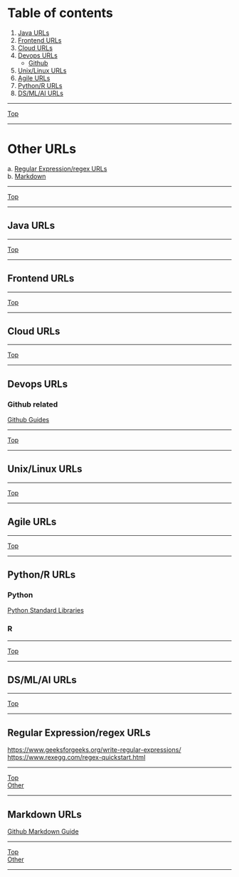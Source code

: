 # Table of contents <br />
1. [Java URLs](#java_urls)<br />
2. [Frontend URLs](#ui_urls)<br />
3. [Cloud URLs](#cloud_urls)<br />
4. [Devops URLs](#devops_urls)<br />
    * [Github](#github)<br>
5. [Unix/Linux URLs](#os_urls)<br />
6. [Agile URLs](#agile_urls)<br />
7. [Python/R URLs](#pythonr_urls)<br />
8. [DS/ML/AI URLs](#dsmlai_urls)<br />

* * *
[Top](#table-of-contents-)
* * *
# Other URLs<br />
a. [Regular Expression/regex URLs](#regex_urls)<br />
b. [Markdown](#markdown_urls)<br />

* * *
[Top](#table-of-contents-)
* * *
## Java URLs <a name="java_urls"></a>

* * *
[Top](#table-of-contents-)
* * *
## Frontend URLs <a name="ui_urls"></a>

* * *
[Top](#table-of-contents-)
* * *
## Cloud URLs <a name="cloud_urls"></a>

* * *
[Top](#table-of-contents-)
* * *
## Devops URLs <a name="devops_urls"></a>

### Github related
[Github Guides](https://guides.github.com/)

* * *
[Top](#table-of-contents-)
* * *
## Unix/Linux URLs <a name="os_urls"></a>

* * *
[Top](#table-of-contents-)
* * *
## Agile URLs <a name="agile_urls"></a>

* * *
[Top](#table-of-contents-)
* * *
## Python/R URLs <a name="pythonr_urls"></a>
### Python
[Python Standard Libraries](https://docs.python.org/3/library/)
### R
* * *
[Top](#table-of-contents-)
* * *
## DS/ML/AI URLs <a name="dsmlai_urls"></a>

* * *
[Top](#table-of-contents-)
* * *

## Regular Expression/regex URLs <a name="regex_urls"></a>
https://www.geeksforgeeks.org/write-regular-expressions/  <br />
https://www.rexegg.com/regex-quickstart.html <br />
* * *
[Top](#table-of-contents-)<br>
[Other](#other-urls)
* * *
## Markdown URLs <a name="markdown_urls"></a>
[Github Markdown Guide](https://guides.github.com/features/mastering-markdown/)

* * *
[Top](#table-of-contents-)<br>
[Other](#other-urls)
* * *
